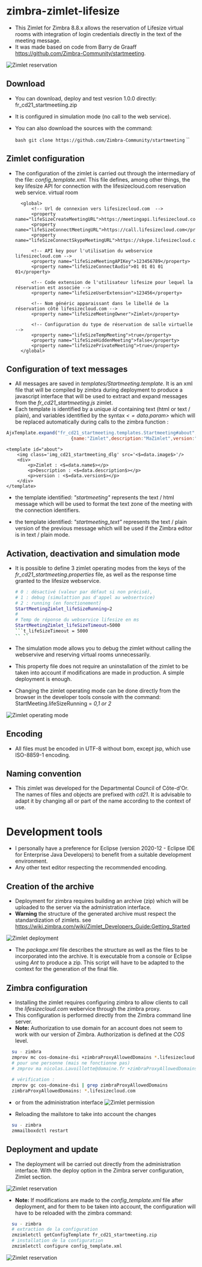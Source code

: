 # zimbra-zimlet-lifesize
* This Zimlet for Zimbra 8.8.x allows the reservation of Lifesize virtual rooms with integration of login credentials directly in the text of the meeting message.
* It was made based on code from Barry de Graaff https://github.com/Zimbra-Community/startmeeting.

![Zimlet reservation](https://raw.githubusercontent.com/Zimbra-Community/zimbra-zimlet-lifesize/main/ressources/zimlet-image1.png)

## Download
* You can download, deploy and test vesrion 1.0.0 directly: fr_cd21_startmeetiing.zip
* It is configured in simulation mode (no call to the web service).
* You can also download the sources with the command:

	`` bash
	git clone https://github.com/Zimbra-Community/startmeeting
	`` ``
	
## Zimlet configuration

* The configuration of the zimlet is carried out through the intermediary of the file: *config_template.xml*. This file defines, among other things, the key lifesize API for connection with the lifesizecloud.com reservation web service.
virtual room

		<global>	
			<!-- Url de connexion vers lifesizecloud.com  -->
			<property name="lifeSizeCreateMeetingURL">https://meetingapi.lifesizecloud.com/meeting/create</property>
			<property name="lifeSizeConnectMeetingURL">https://call.lifesizecloud.com</property>
			<property name="lifeSizeConnectSkypeMeetingURL">https://skype.lifesizecloud.com</property>
	
			<!-- API key pour l'utilisation du webservice lifesizecloud.com -->
			<property name="lifeSizeMeetingAPIKey">123456789</property>
			<property name="lifeSizeConnectAudio">01 01 01 01 01</property>
			
			<!-- Code extension de l'utilisateur lifesize pour lequel la réservation est associée -->	
			<property name="lifeSizeUserExtension">123456</property>
			
			<!-- Nom généric apparaissant dans le libellé de la réservation côté lifesizecloud.com -->
			<property name="lifeSizeMeetingOwner">Zimlet</property>
			
			<!-- Configuration du type de réservation de salle virtuelle --> 
			<property name="lifeSizeTempMeeting">true</property>
			<property name="lifeSizeHiddenMeeting">false</property>
			<property name="lifeSizePrivateMeeting">true</property>
		</global>
		
		
## Configuration of text messages

* All messages are saved in *templates/Startmeeting.template*. It is an xml file that will be compiled by zimbra during deployment to produce a javascript interface that will be used to extract and expand messages from the *fr_cd21_startmeeting.js* zimlet.
* Each template is identified by a unique *id* containing text (html or text / plain), and variables identified by the syntax *<$=data.param$>* which will be replaced automatically during calls to the zimbra function :

```javascript
AjxTemplate.expand("fr_cd21_startmeeting.templates.Startmeeting#about",
						{name:"Zimlet",description:"MaZimlet",version:"1.0.0"});
```
	
	<template id="about">
		<img class='img_cd21_startmeeting_dlg' src='<$=data.image$>'/>
		<div>
			<p>Zimlet : <$=data.name$></p>
			<p>Description : <$=data.description$></p>
			<p>version : <$=data.version$></p>
		</div>
	</template>
	
* the template identified: *"startmeeting"* represents the text / html message which will be used to format the text zone of the meeting with the connection identifiers.

* the template identified: *"startmeeting_text"* represents the text / plain version of the previous message which will be used if the Zimbra editor is in text / plain mode.

## Activation, deactivation and simulation mode
* It is possible to define 3 zimlet operating modes from the keys of the *fr_cd21_startmeeting.properties* file, as well as the response time granted to the lifesize webservice.

	```bash
	# 0 : désactivé (valeur par défaut si non précisé), 
	# 1 : debug (simulattion pas d'appel au websertvice) 
	# 2 : running (en fonctionement)
	StartMeetingZimlet_lifeSizeRunning=2
	#
	# Temp de réponse du webservice lifesize en ms
	StartMeetingZimlet_lifeSizeTimeout=5000
	```t_lifeSizeTimeout = 5000
	`` ``
	
* The simulation mode allows you to debug the zimlet without calling the webservive and reserving virtual rooms unnecessarily.
	
* This property file does not require an uninstallation of the zimlet to be taken into account if modifications are made in production. A simple deployment is enough.

* Changing the zimlet operating mode can be done directly from the browser in the developer tools console with
the command: StartMeeting.lifeSizeRunning = *0,1 or 2*

![Zimlet operating mode](https://raw.githubusercontent.com/Zimbra-Community/zimbra-zimlet-lifesize/main/ressources/zimlet-image5.png)

## Encoding
* All files must be encoded in UTF-8 without bom, except jsp, which use ISO-8859-1 encoding.

## Naming convention
* This zimlet was developed for the Departmental Council of Côte-d'Or. The names of files and objects are prefixed with *cd21*. It is advisable to adapt it by changing all or part of the name according to the context of use.

# Development tools
* I personally have a preference for Eclipse (version 2020-12 - Eclipse IDE for Enterprise Java Developers) to benefit from a suitable development environment.
* Any other text editor respecting the recommended encoding.
	
## Creation of the archive
* Deployment for zimbra requires building an archive (zip) which will be uploaded to the server via the administration interface.
* **Warning** the structure of the generated archive must respect the standardization of zimlets. see https://wiki.zimbra.com/wiki/Zimlet_Developers_Guide:Getting_Started

![Zimlet deployment](https://raw.githubusercontent.com/Zimbra-Community/zimbra-zimlet-lifesize/main/ressources/zimlet-image2.png)

* The *package.xml* file describes the structure as well as the files to be incorporated into the archive. It is executable from a console or Eclipse using *Ant* to produce a zip. This script will have to be adapted to the context for the generation of the final file.

	<zip destfile="${workspace.dir}/_ZimbraIntegration_/dist/fr_cd21_startmeeting.zip"
	 	basedir="${workspace.dir}/${project.name}"
	 	includes="**/*.*"
	 	excludes=".project, .settings/**,old/** package.xml">
	</zip>

## Zimbra configuration
* Installing the zimlet requires configuring zimbra to allow clients to call the *lifesizecloud.com* webervice through the zimbra proxy.
* This configuration is performed directly from the Zimbra command line server.
* **Note:** Authorization to use domain for an account does not seem to work with our version of Zimbra. Authorization is defined at the *COS* level.

```bash
  su - zimbra
  zmprov mc cos-domaine-dsi +zimbraProxyAllowedDomains *.lifesizecloud.com
  # pour une personne (mais ne fonctionne pas)
  # zmprov ma nicolas.Lavoillotte@domaine.fr +zimbraProxyAllowedDomains *.lifesizecloud.com(ne fonctionne pas!)
   
  # vérification :
  zmprov gc cos-domaine-dsi | grep zimbraProxyAllowedDomains
  zimbraProxyAllowedDomains: *.lifesizecloud.com
  ```
  
* or from the administration interface
![Zimlet permission](https://raw.githubusercontent.com/Zimbra-Community/zimbra-zimlet-lifesize/main/ressources/zimlet-image3.png)

* Reloading the mailstore to take into account the changes

```bash
  su - zimbra
  zmmailboxdctl restart
  ```

## Deployment and update
* The deployment will be carried out directly from the administration interface. With the deploy option in the Zimbra server configuration, Zimlet section.

![Zimlet reservation](https://raw.githubusercontent.com/Zimbra-Community/zimbra-zimlet-lifesize/main/ressources/zimlet-image2.png)

* **Note:** If modifications are made to the *config_template.xml* file after deployment, and for them to be taken into account, the configuration will have to be reloaded with the zimbra command:

```bash
  su - zimbra
  # extraction de la configuration
  zmzimletctl getConfigTemplate fr_cd21_startmeeting.zip
  # installation de la configuration
  zmzimletctl configure config_template.xml
  ```
  

![Zimlet reservation](https://raw.githubusercontent.com/Zimbra-Community/zimbra-zimlet-lifesize/main/ressources/zimlet-image4.png)
